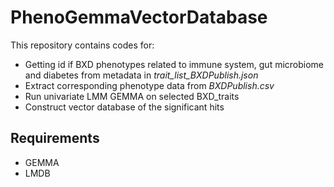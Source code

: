 # PhenoGemmaVectorDatabase
This repository contains codes for:
- Getting id if BXD phenotypes related to immune system, gut microbiome and diabetes from metadata in *trait_list_BXDPublish.json*
- Extract corresponding phenotype data from *BXDPublish.csv*
- Run univariate LMM GEMMA on selected BXD_traits
- Construct vector database of the significant hits
## Requirements
- GEMMA
- LMDB
